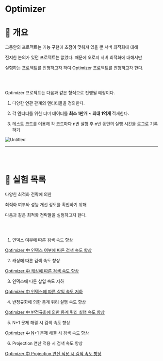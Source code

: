 # Optimizer

# 👣 개요

그동안의 프로젝트는 기능 구현에 초점이 맞춰져 있을 뿐 서버 최적화에 대해

진지한 논의가 있던 프로젝트는 없었다. 때문에 오로지 서버 최적화에 대해서만

실험하는 프로젝트를 진행하고자 하여 Optimizer 프로젝트를 진행하고자 한다.

<br/><br/>

Optimizer 프로젝트는 다음과 같은 형식으로 진행될 예정이다.
<br/>

1. 다양한 연관 관계의 엔티티들을 정의한다.

2. 각 엔티티를 위한 더미 데이터를 **최소 1만개 ~ 최대 1억개** 적재한다.

3. 테스트 코드를 이용해 각 코드마다 n번 실행 후 n번 동안의 실행 시간을 로그로 기록하기

![Untitled](https://img1.daumcdn.net/thumb/R1280x0/?scode=mtistory2&fname=https%3A%2F%2Fblog.kakaocdn.net%2Fdn%2F3bYPu%2FbtsAWf8n6cE%2FfSZcTj5S0RKaHKiGZK4Wc0%2Fimg.png)
<br/>

---
<br/><br/>
# 👣 실험 목록

다양한 최적화 전략에 의한

최적화 여부와 성능 개선 정도를 확인하기 위해

다음과 같은 최적화 전략들을 실험하고자 한다.

<br/><br/>

1. 인덱스 여부에 따른 검색 속도 향상

[Optimizer 中 인덱스 여부에 따른 검색 속도 향상](https://ikadnorth.tistory.com/225)

2. 캐싱에 따른 검색 속도 향상

[Optimizer 中 캐싱에 따른 검색 속도 향상](https://ikadnorth.tistory.com/230)

3. 인덱스에 따른 삽입 속도 저하

[Optimizer 中 인덱스에 따른 삽입 속도 저하](https://ikadnorth.tistory.com/226)

4. 반정규화에 의한 통계 쿼리 실행 속도 향상

[Optimizer 中 반정규화에 의한 통계 쿼리 실행 속도 향상](https://ikadnorth.tistory.com/227)

5. N+1 문제 해결 시 검색 속도 향상

[Optimizer 中 N+1 문제 해결 시 검색 속도 향상](https://ikadnorth.tistory.com/228)

6. Projection 연산 적용 시 검색 속도 향상
[](https://ikadnorth.tistory.com/229)

[Optimizer 中 Projection 연산 적용 시 검색 속도 향상](https://ikadnorth.tistory.com/229)
